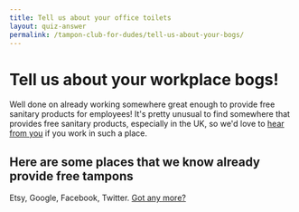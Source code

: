 ```yaml
---
title: Tell us about your office toilets
layout: quiz-answer
permalink: /tampon-club-for-dudes/tell-us-about-your-bogs/
---
```


# Tell us about your workplace bogs!
Well done on already working somewhere great enough to provide free sanitary products for employees! It's pretty unusual to find somewhere that provides free sanitary products, especially in the UK, so we'd love to [hear from you](mailto:hi@tampon.club) if you work in such a place.

## Here are some places that we know already provide free tampons
Etsy, Google, Facebook, Twitter. [Got any more?](mailto:hi@tampon.club)
